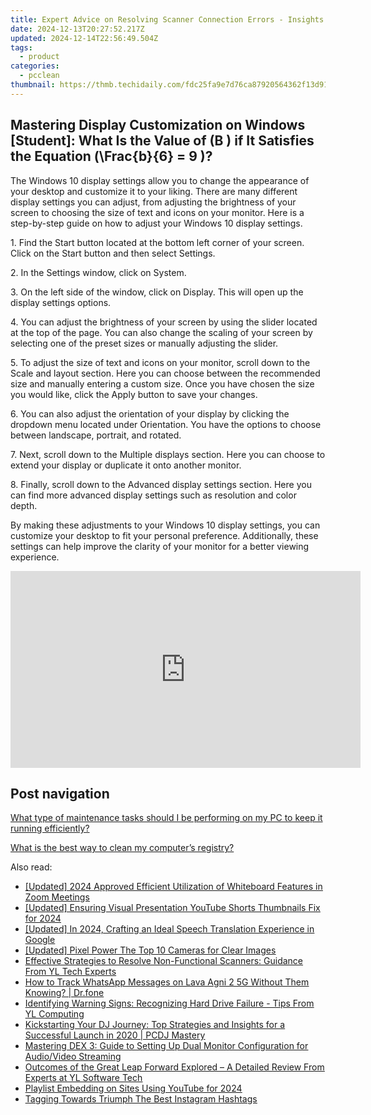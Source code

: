 ```yaml
---
title: Expert Advice on Resolving Scanner Connection Errors - Insights by YL Software
date: 2024-12-13T20:27:52.217Z
updated: 2024-12-14T22:56:49.504Z
tags:
  - product
categories:
  - pcclean
thumbnail: https://thmb.techidaily.com/fdc25fa9e7d76ca87920564362f13d91c2db273783ec5bcb39c2377739cf581a.jpg
---
```


## Mastering Display Customization on Windows [Student]: What Is the Value of \(B \) if It Satisfies the Equation \(\Frac{b}{6} = 9 \)?

The Windows 10 display settings allow you to change the appearance of your desktop and customize it to your liking. There are many different display settings you can adjust, from adjusting the brightness of your screen to choosing the size of text and icons on your monitor. Here is a step-by-step guide on how to adjust your Windows 10 display settings. 

1\. Find the Start button located at the bottom left corner of your screen. Click on the Start button and then select Settings.

2\. In the Settings window, click on System.

3\. On the left side of the window, click on Display. This will open up the display settings options. 

4\. You can adjust the brightness of your screen by using the slider located at the top of the page. You can also change the scaling of your screen by selecting one of the preset sizes or manually adjusting the slider.

5\. To adjust the size of text and icons on your monitor, scroll down to the Scale and layout section. Here you can choose between the recommended size and manually entering a custom size. Once you have chosen the size you would like, click the Apply button to save your changes.

6\. You can also adjust the orientation of your display by clicking the dropdown menu located under Orientation. You have the options to choose between landscape, portrait, and rotated.

7\. Next, scroll down to the Multiple displays section. Here you can choose to extend your display or duplicate it onto another monitor.

8\. Finally, scroll down to the Advanced display settings section. Here you can find more advanced display settings such as resolution and color depth. 

By making these adjustments to your Windows 10 display settings, you can customize your desktop to fit your personal preference. Additionally, these settings can help improve the clarity of your monitor for a better viewing experience.

<!-- affiliate ads begin -->
<iframe width="560" height="315" src="https://www.youtube.com/embed/jvwX82j3ci0?si=gAWoovjXgs3m1d7S" title="YouTube video player" frameborder="0" allow="accelerometer; autoplay; clipboard-write; encrypted-media; gyroscope; picture-in-picture; web-share" referrerpolicy="strict-origin-when-cross-origin" allowfullscreen></iframe>
<!-- affiliate ads end -->

## Post navigation

[What type of maintenance tasks should I be performing on my PC to keep it running efficiently?](https://tools.techidaily.com/pcclean/products/)

[What is the best way to clean my computer’s registry?](https://tools.techidaily.com/pcclean/products/)

<ins class="adsbygoogle"
     style="display:block"
     data-ad-format="autorelaxed"
     data-ad-client="ca-pub-7571918770474297"
     data-ad-slot="1223367746"></ins>

<ins class="adsbygoogle"
     style="display:block"
     data-ad-client="ca-pub-7571918770474297"
     data-ad-slot="8358498916"
     data-ad-format="auto"
     data-full-width-responsive="true"></ins>

<span class="atpl-alsoreadstyle">Also read:</span>
<div><ul>
<li><a href="https://screen-activity-recording.techidaily.com/updated-2024-approved-efficient-utilization-of-whiteboard-features-in-zoom-meetings/"><u>[Updated] 2024 Approved Efficient Utilization of Whiteboard Features in Zoom Meetings</u></a></li>
<li><a href="https://youtube-sure.techidaily.com/ed-ensuring-visual-presentation-youtube-shorts-thumbnails-fix-for-2024/"><u>[Updated] Ensuring Visual Presentation YouTube Shorts Thumbnails Fix for 2024</u></a></li>
<li><a href="https://video-capture.techidaily.com/updated-in-2024-crafting-an-ideal-speech-translation-experience-in-google/"><u>[Updated] In 2024, Crafting an Ideal Speech Translation Experience in Google</u></a></li>
<li><a href="https://fox-direct.techidaily.com/updated-pixel-power-the-top-10-cameras-for-clear-images/"><u>[Updated] Pixel Power The Top 10 Cameras for Clear Images</u></a></li>
<li><a href="https://win-hot.techidaily.com/effective-strategies-to-resolve-non-functional-scanners-guidance-from-yl-tech-experts/"><u>Effective Strategies to Resolve Non-Functional Scanners: Guidance From YL Tech Experts</u></a></li>
<li><a href="https://android-location-track.techidaily.com/how-to-track-whatsapp-messages-on-lava-agni-2-5g-without-them-knowing-drfone-by-drfone-virtual-android/"><u>How to Track WhatsApp Messages on Lava Agni 2 5G Without Them Knowing? | Dr.fone</u></a></li>
<li><a href="https://win-hot.techidaily.com/identifying-warning-signs-recognizing-hard-drive-failure-tips-from-yl-computing/"><u>Identifying Warning Signs: Recognizing Hard Drive Failure - Tips From YL Computing</u></a></li>
<li><a href="https://win-hot.techidaily.com/kickstarting-your-dj-journey-top-strategies-and-insights-for-a-successful-launch-in-2020-pcdj-mastery/"><u>Kickstarting Your DJ Journey: Top Strategies and Insights for a Successful Launch in 2020 | PCDJ Mastery</u></a></li>
<li><a href="https://win-hot.techidaily.com/mastering-dex-3-guide-to-setting-up-dual-monitor-configuration-for-audiovideo-streaming/"><u>Mastering DEX 3: Guide to Setting Up Dual Monitor Configuration for Audio/Video Streaming</u></a></li>
<li><a href="https://win-hot.techidaily.com/outcomes-of-the-great-leap-forward-explored-a-detailed-review-from-experts-at-yl-software-tech/"><u>Outcomes of the Great Leap Forward Explored – A Detailed Review From Experts at YL Software Tech</u></a></li>
<li><a href="https://facebook-video-footage.techidaily.com/playlist-embedding-on-sites-using-youtube-for-2024/"><u>Playlist Embedding on Sites Using YouTube for 2024</u></a></li>
<li><a href="https://instagram-video-files.techidaily.com/tagging-towards-triumph-the-best-instagram-hashtags/"><u>Tagging Towards Triumph The Best Instagram Hashtags</u></a></li>
</ul></div>

